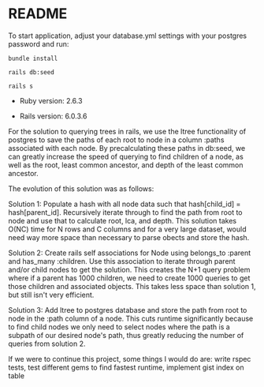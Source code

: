 # README
To start application, adjust your database.yml settings with your postgres password and run:

`bundle install`

`rails db:seed`

`rails s`


* Ruby version: 2.6.3

* Rails version: 6.0.3.6

For the solution to querying trees in rails, we use the ltree functionality of postgres to save the paths of each root to node in a column :paths associated with each node. By precalculating these paths in db:seed, we can greatly increase the speed of querying to find children of a node, as well as the root, least common ancestor, and depth of the least common ancestor.

The evolution of this solution was as follows:

Solution 1: Populate a hash with all node data such that hash[child_id] = hash[parent_id]. Recursively iterate through to find the path from root to node and use that to calculate root, lca, and depth. 
This solution takes O(NC) time for N rows and C columns and for a very large dataset, would need way more space than necessary to parse obects and store the hash.

Solution 2: Create rails self associations for Node using belongs_to :parent and has_many :children. Use this association to iterate through parent and/or child nodes to get the solution. This creates the N+1 query problem where if a parent has 1000 children, we need to create 1000 queries to get those children and associated objects. This takes less space than solution 1, but still isn't very efficient.

Solution 3: Add ltree to postgres database and store the path from root to node in the :path column of a node. This cuts runtime significantly because to find child nodes we only need to select nodes where the path is a subpath of our desired node's path, thus greatly reducing the number of queries from solution 2.

If we were to continue this project, some things I would do are: write rspec tests, test different gems to find fastest runtime, implement gist index on table
